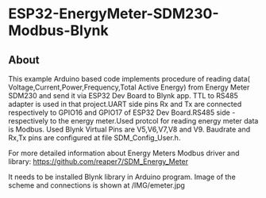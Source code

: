 # ESP32-EnergyMeter-SDM230-Modbus-Blynk

## About

This example Arduino based code implements procedure of reading data( Voltage,Current,Power,Frequency,Total Active Energy) from Energy Meter SDM230 and send it via ESP32 Dev Board to Blynk app.
TTL to RS485 adapter is used in that project.UART side pins Rx and Tx are connected respectively to GPIO16 and GPIO17 of ESP32 Dev Board.RS485 side - respectively to the energy meter.Used protcol for reading energy meter data is Modbus.
Used Blynk Virtual Pins are V5,V6,V7,V8 and V9.
Baudrate and Rx,Tx pins are configured at file SDM_Config_User.h.

For more detailed information about Energy Meters Modbus driver and library:
https://github.com/reaper7/SDM_Energy_Meter


It needs to be installed Blynk library in Arduino program.
Image of the scheme and connections is shown at /IMG/emeter.jpg
